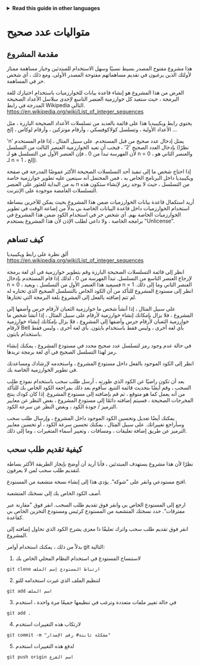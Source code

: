 <!-- Do not translate this -->
<details>
<summary>
<strong> Read this guide in other languages </strong>
</summary>
    <ul>
	    <li><a href="https://github.com/Twiggecode/Integer-Sequences/blob/main/README%20Translations/README_AR.md"> Arabic </a></li>
		<li><a href="https://github.com/Twiggecode/Integer-Sequences/blob/main/README%20Translations/README_CN.md"> Chinese </a></li>
		<li><a href="https://github.com/Twiggecode/Integer-Sequences/blob/main/README.md"> English </a></li>
        <li><a href="https://github.com/Twiggecode/Integer-Sequences/blob/main/README%20Translations/README_FR.md"> French </a></li>
        <li><a href="https://github.com/Twiggecode/Integer-Sequences/blob/main/README%20Translations/README_DE.md"> German </a></li>
		<li><a href="https://github.com/Twiggecode/Integer-Sequences/blob/main/README%20Translations/README_HINDI.md"> Hindi </a></li>
        <li><a href="https://github.com/Twiggecode/Integer-Sequences/blob/main/README%20Translations/README_ID.md"> Indonesian </a></li>
        <li><a href="https://github.com/Twiggecode/Integer-Sequences/blob/main/README%20Translations/README_IT.md"> Italian </a></li>
        <li><a href="https://github.com/Twiggecode/Integer-Sequences/blob/main/README%20Translations/README_KR.md"> Korean </a></li>
        <li><a href="https://github.com/Twiggecode/Integer-Sequences/blob/main/README%20Translations/README_PT.md"> Portuguese </a></li>
        <li><a href="https://github.com/Twiggecode/Integer-Sequences/blob/main/README%20Translations/README_RO.md"> Romanian </a></li>
        <li><a href="https://github.com/Twiggecode/Integer-Sequences/blob/main/README%20Translations/README_RU.md"> Russian </a></li>
        <li><a href="https://github.com/Twiggecode/Integer-Sequences/blob/main/README%20Translations/README_ES.md"> Spanish </a></li>
	</ul> 
</details>
<!-- Do not translate this -->

# متواليات عدد صحيح

## مقدمة المشروع

هذا مشروع مفتوح المصدر بسيط نسبيًا وسهل الاستخدام للمبتدئين وخيار مساهمة ممتاز لأولئك الذين يرغبون في تقديم مساهماتهم مفتوحة المصدر الأولى. ومع ذلك ، أي شخص حر في المساهمة.
  
الغرض من هذا المشروع هو إنشاء قاعدة بيانات للخوارزميات باستخدام اختيارك للغة البرمجة ، حيث ستعيد كل خوارزمية العنصر التاسع لإحدى سلاسل الأعداد الصحيحة المدرجة في رابط Wikipedia التالي. https://en.wikipedia.org/wiki/List_of_integer_sequences

يحتوي رابط ويكيبيديا هذا على قائمة بالعديد من تسلسلات الأعداد الصحيحة البارزة ، مثل الأعداد الأولية ، وتسلسل كولاكوفسكي ، وأرقام موتزكين ، وأرقام لوكاس ، إلخ ...
  
'n' يمثل إدخال عدد صحيح من قبل المستخدم. على سبيل المثال ، إذا قام المستخدم بإدخال العدد الصحيح '2' ، فيجب أن تعيد الخوارزمية العنصر الثالث من التسلسل (نظرًا لأن الفهرسة تبدأ من 0 ، فإن العنصر الأول من التسلسل هو لـ n = 0 ، والعنصر الثاني هو لـ n = 1 ، إلخ).

إذا احتاج شخص ما إلى تنفيذ أحد التسلسلات الصحيحة الأكثر غموضًا المدرجة في صفحة ويكيبيديا داخل البرنامج الخاص به ، فمن المحتمل أنه سيتعين عليه تطوير خوارزمية خاصة به من البداية للعثور على العنصر n من التسلسل ، حيث لا يوجد رمز لإنشاء ستكون هذه التسلسلات الغامضة موجودة على الإنترنت.
  
أريد استكمال قاعدة بيانات الخوارزميات ضمن هذا المشروع بحيث يمكن للآخرين ببساطة استخدام الخوارزميات داخل قاعدة البيانات الخاصة بي بدلاً من إضاعة الوقت في تطوير الخوارزميات الخاصة بهم. أي شخص حر في استخدام الكود ضمن هذا المشروع في برامجه الخاصة ، ولا داعي لطلب الإذن لأن هذا المشروع يستخدم "Unlicense".

## كيف تساهم

ألق نظرة على رابط ويكيبيديا https://en.wikipedia.org/wiki/List_of_integer_sequences

انظر إلى قائمة التسلسلات الصحيحة البارزة وقم بتطوير خوارزمية في أي لغة برمجة لإرجاع العنصر التاسع من التسلسل. تبدأ الفهرسة من 0 ، لذلك إذا قام المستخدم بإدخال n = 0 ، فسيعيد هذا العنصر الأول من التسلسل ، ويعيد n = 1 العنصر الثاني وما إلى ذلك. انظر إلى مستودع المشروع للتأكد من أن الكود الخاص بالتسلسل الصحيح الذي تختاره له لم تتم إضافته بالفعل إلى المشروع بلغة البرمجة التي تختارها.
  
على سبيل المثال ، إذا أنشأ شخص ما خوارزمية الثعبان لأرقام جرس وأضفها إلى المشروع ، فلا يزال بإمكانك إنشاء خوارزمية لأرقام على سبيل المثال ، إذا أنشأ شخص ما خوارزمية الثعبان لأرقام جرس وأضفها إلى المشروع ، فلا يزال بإمكانك إنشاء خوارزمية لأرقام Bell بأي لغة أخرى ، وليس فقط باستخدام بايثون.
 بأي لغة أخرى ، وليس فقط باستخدام بايثون.
  
في حالة عدم وجود رمز لتسلسل عدد صحيح محدد في مستودع المشروع ، يمكنك إنشاء رمز لهذا التسلسل الصحيح في أي لغة برمجة تريدها.
  
انظر إلى الكود الموجود بالفعل داخل مستودع المشروع ، واستخدمه لإرشادك ومساعدتك في تطوير الخوارزمية الخاصة بك.
  
بعد أن تكون راضيًا عن الكود الذي طورته ، أرسل طلب سحب باستخدام نموذج طلب السحب ، وقم أيضًا بتحديث قائمة التتبع. سأقوم بعد ذلك بمراجعة الكود الخاص بك للتأكد من أنه يعمل كما هو متوقع ، ثم قم بإضافته إلى مستودع المشروع. إذا كان كودك ينتج المخرجات الصحيحة ، فسيتم إضافته دائمًا إلى مستودع المشروع ، بغض النظر عن معايير الترميز / جودة الكود ، وبغض النظر عن سرعة الكود.
  
يمكنك أيضًا تعديل وتحسين الكود الموجود داخل المشروع ، وإرسال طلب سحب وسأراجع تغييراتك. على سبيل المثال ، يمكنك تحسين سرعة الكود ، أو تحسين معايير الترميز عن طريق إضافة تعليقات ، ومسافات ، وتغيير أسماء المتغيرات ، وما إلى ذلك.



  
## كيفية تقديم طلب سحب

نظرًا لأن هذا مشروع يستهدف المبتدئين ، فأنا أريد أن أوضح بإيجاز الطريقة الأكثر بساطة لتقديم طلب سحب لمن لا يعرفون.
  
افتح مستودعي وانقر على "شوكة". يؤدي هذا إلى إنشاء نسخة متشعبة من المستودع.
  
أضف الكود الخاص بك إلى نسختك المتشعبة.
  
ارجع إلى المستودع الخاص بي وانقر فوق تقديم طلب السحب. انقر فوق "مقارنة عبر مفترقات". حدد نسختك المتشعبة من المستودع كرئيس ومستودع التخزين الخاص بي كقاعدة.
  
انقر فوق تقديم طلب سحب واترك تعليقًا ذا مغزى يشرح الكود الذي تحاول إضافته إلى المشروع.
  


بدلاً من ذلك ، يمكنك استخدام أوامر git التالية:

1. لاستنساخ المستودع في استخدام النظام المحلي الخاص بك
  
```git clone ارتباط المستودع إسم الملف```

2. لتنظيم الملف الذي غيرت استخدامه للتو

```git add اسم الملف```
   
3. في حالة تغيير ملفات متعددة وترغب في تنظيمها جميعًا مرة واحدة ، استخدم

```git add .``` 

4. لارتكاب هذه التغييرات استخدم

```git commit -m "مشكلة ثابتة# رقم الإصدار"```

5. لدفع هذه التغييرات استخدم

```git push origin اسم الفرع```
